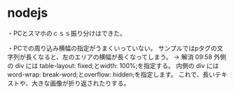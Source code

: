 # nodejs
・PCとスマホのｃｓｓ振り分けはできた。

・PCでの周り込み横幅の指定がうまくいっていない。
サンプルではpタグの文字列が長くなると、左のエリアの横幅が長くなってしまう。
-> 解消 09:58
外側の div には
table-layout: fixed;とwidth: 100%;を指定する。
内側の div には
word-wrap: break-word;とoverflow: hidden;を指定します。
これで、長いテキストや、大きな画像が折り返されたりする。
